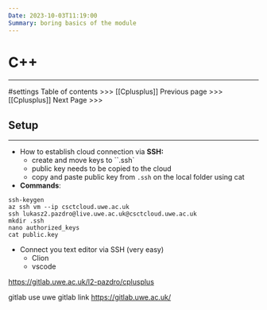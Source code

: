 ```yaml
---
Date: 2023-10-03T11:19:00
Summary: boring basics of the module
---
```

# C++
---
#settings
Table of contents >>> [[Cplusplus]]
Previous page >>>  [[Cplusplus]]
Next Page >>>

## Setup
---
- How to establish cloud connection via **SSH:**
	- create and move keys to ``.ssh`
	- public key needs to be copied to the cloud
	- copy and paste public key from `.ssh` on the local folder using cat
- **Commands**:
```
ssh-keygen 
az ssh vm --ip csctcloud.uwe.ac.uk
ssh lukasz2.pazdro@live.uwe.ac.uk@csctcloud.uwe.ac.uk
mkdir .ssh
nano authorized_keys
cat public.key
```

- Connect you text editor via SSH (very easy)
	- Clion
	- vscode

https://gitlab.uwe.ac.uk/l2-pazdro/cplusplus

gitlab use uwe gitlab link
https://gitlab.uwe.ac.uk/


